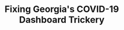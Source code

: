 ---
title: "Fixing Georgia's COVID-19 Dashboard Trickery"
landing-order: 3
landing-img:   /assets/img/posts/redistricting-sankey-vert.png
landing-large: false
---